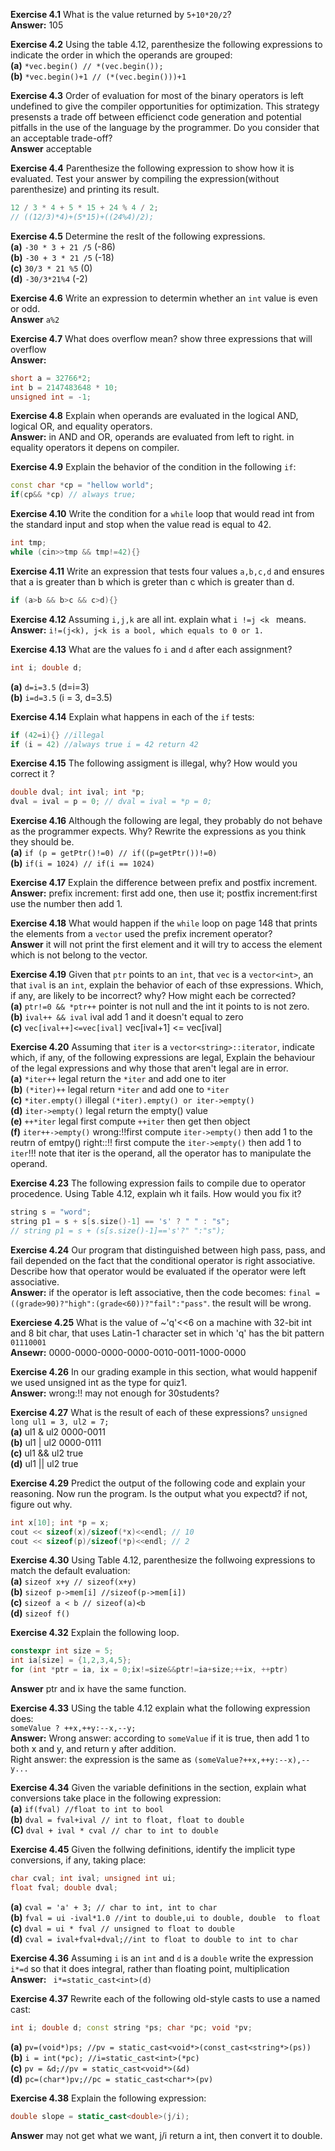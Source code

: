 **Exercise 4.1** What is the value returned by `5+10*20/2`?<br />
**Answer:** 105


**Exercise 4.2** Using the table 4.12, parenthesize the following expressions to indicate the order in which the operands are grouped: <br />
**(a)** `*vec.begin() // *(vec.begin());` <br />
**(b)** `*vec.begin()+1 // (*(vec.begin()))+1` 


**Exercise 4.3** Order of evaluation for most of the binary operators is left undefined to give the compiler opportunities for optimization. This strategy presensts a trade off between efficienct code generation and potential pitfalls in the use of the language by the programmer. Do you consider that an acceptable trade-off?<br />
**Answer** acceptable


**Exercise 4.4** Parenthesize the following expression to show how it is evaluated. Test your answer by compiling the expression(without parenthesize) and printing its result.<br />
```cpp
12 / 3 * 4 + 5 * 15 + 24 % 4 / 2;
// ((12/3)*4)+(5*15)+((24%4)/2);
```


**Exercise 4.5** Determine the reslt of the following expressions.<br />
**(a)** `-30 * 3 + 21 /5` (-86)<br />
**(b)** `-30 + 3 * 21 /5` (-18)<br />
**(c)** `30/3 * 21 %5` (0)<br />
**(d)** `-30/3*21%4` (-2)



**Exercise 4.6** Write an expression to determin whether an `int` value is even or odd.<br />
**Answer** `a%2`


**Exercise 4.7** What does overflow mean? show three expressions that will overflow<br />
**Answer:**
```cpp
short a = 32766*2;
int b = 2147483648 * 10;
unsigned int = -1;
```


**Exercise 4.8** Explain when operands are evaluated in the logical AND, logical OR, and equality operators.<br />
**Answer:** in AND and OR, operands are evaluated from left to right. in equality operators it depens on compiler.


**Exercise 4.9** Explain the behavior of the condition in the following `if`:<br />
```cpp
const char *cp = "hellow world";
if(cp&& *cp) // always true;
```


**Exercise 4.10** Write the condition for a `while` loop that would read int from the standard input and stop when the value read is equal to 42.
```cpp
int tmp;
while (cin>>tmp && tmp!=42){}
```


**Exercise 4.11** Write an expression that tests four values `a,b,c,d` and ensures that a is greater than b which is greter than c which is greater than d.
```cpp
if (a>b && b>c && c>d){}
```


**Exercise 4.12** Assuming `i,j,k` are all int. explain what `i !=j <k ` means.<br />
**Answer:** `i!=(j<k), j<k is a bool, which equals to 0 or 1.`


**Exercise 4.13** What are the values fo `i` and `d` after each assignment?
```cpp
int i; double d;
```
**(a)** `d=i=3.5` (d=i=3)<br />
**(b)** `i=d=3.5` (i = 3, d=3.5)


**Exercise 4.14** Explain what happens in each of the `if` tests:
```cpp
if (42=i){} //illegal
if (i = 42) //always true i = 42 return 42 
```


**Exercise 4.15** The following assigment is illegal, why? How would you correct it ?
```cpp
double dval; int ival; int *p;
dval = ival = p = 0; // dval = ival = *p = 0;
```


**Exercise 4.16** Although the following are legal, they probably do not behave as the programmer expects. Why? Rewrite the expressions as you think they should be.<br />
**(a)** `if (p = getPtr()!=0) // if((p=getPtr())!=0)`<br />
**(b)** `if(i = 1024) // if(i == 1024)`


**Exercise 4.17** Explain the difference between prefix and postfix increment.<br />
**Answer:** prefix increment: first add one, then use it; postfix increment:first use the number then add 1.


**Exercise 4.18** What would happen if the `while` loop on page 148 that prints the elements from a `vector` used the prefix increment operator?<br />
**Answer** it will not print the first element and it will try to access the element which is not belong to the vector.


**Exercise 4.19** Given that `ptr` points to an `int`, that `vec` is a `vector<int>`, an that `ival` is an `int`, explain the behavior of each of thse expressions. Which, if any, are likely to be incorrect? why? How might each be corrected? <br />
**(a)** `ptr!=0 && *ptr++` pointer is not null and the int it points to is not zero.<br />
**(b)** `ival++ && ival` ival add 1 and it doesn't equal to zero<br />
**(c)** `vec[ival++]<=vec[ival]` vec[ival+1] <= vec[ival]


**Exercise 4.20** Assuming that `iter` is a `vector<string>::iterator`, indicate which, if any, of the following expressions are legal, Explain the behaviour of the legal expressions and why those that aren't legal are in error.<br />
**(a)** `*iter++` legal return the `*iter` and add one to iter<br />
**(b)** `(*iter)++` legal return `*iter` and add one to `*iter`<br />
**(c)** `*iter.empty()` illegal `(*iter).empty() or iter->empty()`<br />
**(d)** `iter->empty()` legal return the empty() value<br />
**(e)** `++*iter` legal first compute `++iter` then get then object <br />
**(f)** `iter++->empty()` wrong:!!first compute `iter->empty()` then add 1 to the reutrn of emtpy()  right::!! first compute the `iter->empty()` then add 1 to `iter`!!! note that iter is the operand, all the operator has to manipulate the operand.


**Exercise 4.23** The following expression fails to compile due to operator procedence. Using Table 4.12, explain wh it fails. How would you fix it?
```cpp
string s = "word";
string p1 = s + s[s.size()-1] == 's' ? " " : "s";
// string p1 = s + (s[s.size()-1]=='s'?" ":"s");
```


**Exercise 4.24** Our program that distinguished between high pass, pass, and fail depended on the fact that the conditional operator is right associative. Describe how that operator would be evaluated if the operator were left associative.<br />
**Answer:** if the operator is left associative, then the code becomes: `final = ((grade>90)?"high":(grade<60))?"fail":"pass"`. the result will be wrong.



**Exerciese 4.25** What is the value of ~'q'<<6 on a machine with 32-bit int and 8 bit char, that uses Latin-1 character set in which 'q' has the bit pattern `01110001`<br />
**Ansewr:** 0000-0000-0000-0000-0010-0011-1000-0000


**Exercise 4.26** In our grading example in this section, what would happenif we used unsigned int as the type for quiz1.<br />
**Answer:** wrong:!! may not enough for 30students?


**Exercise 4.27** What is the result of each of these expressions? `unsigned long ul1 = 3, ul2 = 7;`<br />
**(a)** ul1 & ul2 0000-0011<br />
**(b)** ul1 | ul2 0000-0111<br />
**(c)** ul1 && ul2 true<br />
**(d)** ul1 || ul2 true


**Exercise 4.29** Predict the output of the following code and explain your reasoning. Now run the program. Is the output what you expectd? if not, figure out why.<br />
```cpp
int x[10]; int *p = x;
cout << sizeof(x)/sizeof(*x)<<endl; // 10
cout << sizeof(p)/sizeof(*p)<<endl; // 2
```


**Exercise 4.30** Using Table 4.12, parenthesize the follwoing expressions to match the default evaluation:<br />
**(a)** `sizeof x+y // sizeof(x+y)`<br />
**(b)** `sizeof p->mem[i] //sizeof(p->mem[i])`<br />
**(c)** `sizeof a < b // sizeof(a)<b`<br />
**(d)** `sizeof f() ` <br />


**Exercise 4.32** Explain the following loop.<br />
```cpp
constexpr int size = 5;
int ia[size] = {1,2,3,4,5};
for (int *ptr = ia, ix = 0;ix!=size&&ptr!=ia+size;++ix, ++ptr)
```
**Answer** ptr and ix have the same function.


**Exercise 4.33** USing the table 4.12 explain what the following expression does:<br />
`someValue ? ++x,++y:--x,--y;`<br />
**Answer:** Wrong answer: according to `someValue` if it is true, then add 1 to both x and y, and return y after addition.<br />
Right answer: the expression is the same as `(someValue?++x,++y:--x),--y...`


**Exercise 4.34** Given the variable definitions in the section, explain what conversions take place in the following expression:<br />
**(a)** `if(fval) //float to int to bool`<br />
**(b)** `dval = fval+ival // int to float, float to double`<br />
**(C)** `dval + ival * cval // char to int to double`


**Exercise 4.45** Given the follwing definitions, identify the implicit type conversions, if any, taking place:
```cpp
char cval; int ival; unsigned int ui;
float fval; double dval;
```
**(a)** `cval = 'a' + 3; // char to int, int to char`<br />
**(b)** `fval = ui -ival*1.0 //int to double,ui to double, double  to float`<br />
**(c)** `dval = ui * fval // unsigned to float to double`<br />
**(d)** `cval = ival+fval+dval;//int to float to double to int to char`



**Exercise 4.36** Assuming `i` is an `int` and `d` is a `double` write the expression `i*=d` so that it does integral, rather than floating point, multiplication<br />
**Answer:** ` i*=static_cast<int>(d)`


**Exercise 4.37** Rewrite each of the following old-style casts to use a named cast:
```cpp
int i; double d; const string *ps; char *pc; void *pv;
```
**(a)** `pv=(void*)ps; //pv = static_cast<void*>(const_cast<string*>(ps))`<br />
**(b)** `i = int(*pc); //i=static_cast<int>(*pc)`<br />
**(c)** `pv = &d;//pv = static_cast<void*>(&d)`<br />
**(d)** `pc=(char*)pv;//pc = static_cast<char*>(pv)`<br />


**Exercise 4.38** Explain the following expression:<br />
```cpp
double slope = static_cast<double>(j/i);
```
**Answer** may not get what we want, j/i return a int, then convert it to double.
